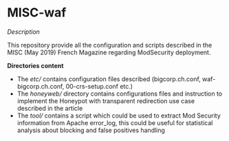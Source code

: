 # MISC-waf

*Description*

This repository provide all the configuration and scripts described in the MISC (May 2019) French Magazine regarding ModSecurity deployment.

**Directories content**
- The *etc/* contains configuration files described (bigcorp.ch.conf, waf-bigcorp.ch.conf, 00-crs-setup.conf etc.)
- The *honeyweb/* directory contains configurations files and instruction to implement the Honeypot with transparent redirection use case described in the article
- The *tool/* contains a script which could be used to extract Mod Security information from Apache error_log, this could be useful for statistical analysis about blocking and false positives handling
